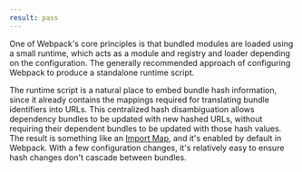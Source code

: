 ```yaml
---
result: pass
---
```


One of Webpack's core principles is that bundled modules are loaded using a small runtime, which acts as a module and registry and loader depending on the configuration. The generally recommended approach of configuring Webpack to produce a standalone runtime script.

The runtime script is a natural place to embed bundle hash information, since it already contains the mappings required for translating bundle identifiers into URLs. This centralized hash disambiguation allows dependency bundles to be updated with new hashed URLs, without requiring their dependent bundles to be updated with those hash values. The result is something like an [Import Map], and it's enabled by default in Webpack. With a few configuration changes, it's relatively easy to ensure hash changes don't cascade between bundles.

[import map]: https://wicg.github.io/import-maps/
